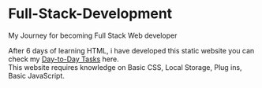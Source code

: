 # Full-Stack-Development
My Journey for becoming Full Stack Web developer

After 6 days of learning HTML, i have developed this static website you can check my <a href="https://dtd-tasks.netlify.app" target="blank">Day-to-Day Tasks</a> here. <br/>
This website requires knowledge on Basic CSS, Local Storage, Plug ins, Basic JavaScript.
